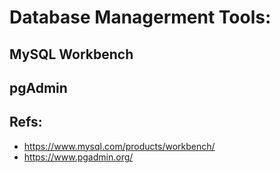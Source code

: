 # Database Managerment Tools:
## MySQL Workbench

## pgAdmin

## Refs:
- https://www.mysql.com/products/workbench/
- https://www.pgadmin.org/
